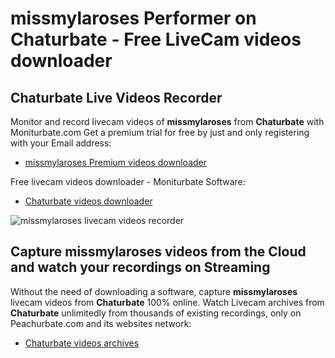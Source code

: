 # missmylaroses Performer on Chaturbate - Free LiveCam videos downloader

## Chaturbate Live Videos Recorder

Monitor and record livecam videos of **missmylaroses** from **Chaturbate** with Moniturbate.com
Get a premium trial for free by just and only registering with your Email address:
* [missmylaroses Premium videos downloader](https://moniturbate.com/request-demo-licence-key.html)

Free livecam videos downloader - Moniturbate Software:
* [Chaturbate videos downloader](https://moniturbate.com/moniturbate-download-software.html)

![missmylaroses livecam videos recorder](https://peachurnet.com/templates/moniturbate-software.png)


## Capture missmylaroses videos from the Cloud and watch your recordings on Streaming

Without the need of downloading a software, capture **missmylaroses** livecam videos from **Chaturbate** 100% online.
Watch Livecam archives from **Chaturbate** unlimitedly from thousands of existing recordings, only on Peachurbate.com and its websites network:
* [Chaturbate videos archives](https://peachurnet.com/)